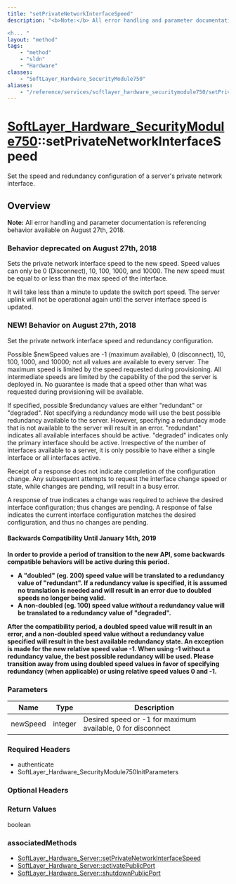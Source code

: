 ```yaml
---
title: "setPrivateNetworkInterfaceSpeed"
description: "<b>Note:</b> All error handling and parameter documentation is referencing behavior available on August 27th, 2018. 

<h... "
layout: "method"
tags:
    - "method"
    - "sldn"
    - "Hardware"
classes:
    - "SoftLayer_Hardware_SecurityModule750"
aliases:
    - "/reference/services/softlayer_hardware_securitymodule750/setPrivateNetworkInterfaceSpeed"
---
```

# [SoftLayer_Hardware_SecurityModule750](/reference/services/SoftLayer_Hardware_SecurityModule750)::setPrivateNetworkInterfaceSpeed

Set the speed and redundancy configuration of a server's private network interface.


## Overview 
<b>Note:</b> All error handling and parameter documentation is referencing behavior available on August 27th, 2018. 

<h3>Behavior deprecated on August 27th, 2018</h3> 

Sets the private network interface speed to the new speed. Speed values can only be 0 (Disconnect), 10, 100, 1000, and 10000. The new speed must be equal to or less than the max speed of the interface. 

It will take less than a minute to update the switch port speed. The server uplink will not be operational again until the server interface speed is updated. 

<h3>NEW! Behavior on August 27th, 2018</h3> 

Set the private network interface speed and redundancy configuration. 

Possible $newSpeed values are -1 (maximum available), 0 (disconnect), 10, 100, 1000, and 10000; not all values are available to every server. The maximum speed is limited by the speed requested during provisioning. All intermediate speeds are limited by the capability of the pod the server is deployed in. No guarantee is made that a speed other than what was requested during provisioning will be available. 

If specified, possible $redundancy values are either "redundant" or "degraded". Not specifying a redundancy mode will use the best possible redundancy available to the server. However, specifying a redundacy mode that is not available to the server will result in an error. "redundant" indicates all available interfaces should be active. "degraded" indicates only the primary interface should be active. Irrespective of the number of interfaces available to a server, it is only possible to have either a single interface or all interfaces active. 

Receipt of a response does not indicate completion of the configuration change. Any subsequent attempts to request the interface change speed or state, while changes are pending, will result in a busy error. 

A response of true indicates a change was required to achieve the desired interface configuration; thus changes are pending. A response of false indicates the current interface configuration matches the desired configuration, and thus no changes are pending. 

<h4>Backwards Compatibility Until January 14th, 2019<h4> 

In order to provide a period of transition to the new API, some backwards compatible behaviors will be active during this period. <ul> <li> A "doubled" (eg. 200) speed value will be translated to a redundancy value of "redundant". If a redundancy value is specified, it is assumed no translation is needed and will result in an error due to doubled speeds no longer being valid.</li> <li> A non-doubled (eg. 100) speed value <i>without</i> a redundancy value will be translated to a redundancy value of "degraded".</li> </ul> After the compatibility period, a doubled speed value will result in an error, and a non-doubled speed value without a redundancy value specified will result in the best available redundancy state. An exception is made for the new relative speed value -1. When using -1 without a redundancy value, the best possible redundancy will be used. Please transition away from using doubled speed values in favor of specifying redundancy (when applicable) or using relative speed values 0 and -1. 

### Parameters 
|Name | Type | Description |
| --- | --- | --- |
|newSpeed| integer| Desired speed or -1 for maximum available, 0 for disconnect|


### Required Headers
* authenticate
* SoftLayer_Hardware_SecurityModule750InitParameters

### Optional Headers

### Return Values
boolean


### associatedMethods

*  [SoftLayer_Hardware_Server::setPrivateNetworkInterfaceSpeed](/reference/services/SoftLayer_Hardware_Server/setPrivateNetworkInterfaceSpeed )
*  [SoftLayer_Hardware_Server::activatePublicPort](/reference/services/SoftLayer_Hardware_Server/activatePublicPort )
*  [SoftLayer_Hardware_Server::shutdownPublicPort](/reference/services/SoftLayer_Hardware_Server/shutdownPublicPort )

